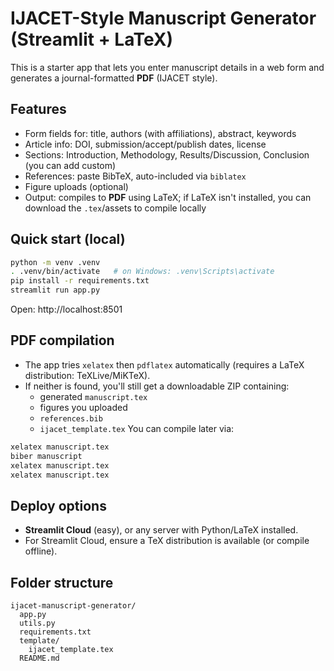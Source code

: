 # IJACET-Style Manuscript Generator (Streamlit + LaTeX)

This is a starter app that lets you enter manuscript details in a web form and generates a journal-formatted **PDF** (IJACET style).

## Features
- Form fields for: title, authors (with affiliations), abstract, keywords
- Article info: DOI, submission/accept/publish dates, license
- Sections: Introduction, Methodology, Results/Discussion, Conclusion (you can add custom)
- References: paste BibTeX, auto-included via `biblatex`
- Figure uploads (optional)
- Output: compiles to **PDF** using LaTeX; if LaTeX isn't installed, you can download the `.tex`/assets to compile locally

## Quick start (local)
```bash
python -m venv .venv
. .venv/bin/activate   # on Windows: .venv\Scripts\activate
pip install -r requirements.txt
streamlit run app.py
```
Open: http://localhost:8501

## PDF compilation
- The app tries `xelatex` then `pdflatex` automatically (requires a LaTeX distribution: TeXLive/MiKTeX).
- If neither is found, you'll still get a downloadable ZIP containing:
  - generated `manuscript.tex`
  - figures you uploaded
  - `references.bib`
  - `ijacet_template.tex`
You can compile later via:
```bash
xelatex manuscript.tex
biber manuscript
xelatex manuscript.tex
xelatex manuscript.tex
```

## Deploy options
- **Streamlit Cloud** (easy), or any server with Python/LaTeX installed.
- For Streamlit Cloud, ensure a TeX distribution is available (or compile offline).

## Folder structure
```
ijacet-manuscript-generator/
  app.py
  utils.py
  requirements.txt
  template/
    ijacet_template.tex
  README.md
```
